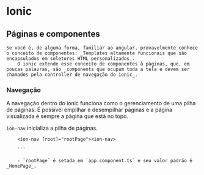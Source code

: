 # Ionic

## Páginas e componentes

    Se você é, de alguma forma, familiar ao angular, provavelmente conhece o conceito de componentes: _Templates altamente funcionais que são encapsulados em seletores HTML personalizados_.
        O ionic extende esse conceito de componentes à páginas, que, em poucas palavras, são _components que ocupam toda a tela e devem ser chamados pela controller de navegação do ionic_.

### Navegação
A navegação dentro do ionic funciona como o gerenciamento de uma pilha de páginas.
É possível empilhar e desempilhar páginas e a página visualizada é sempre a página que está no topo.

`ion-nav` inicializa a pilha de páginas.

```
    <ion-nav [root]="rootPage"><ion-nav>

    ```

    - `rootPage` é setada em `app.component.ts` e seu valor padrão é _HomePage_.

